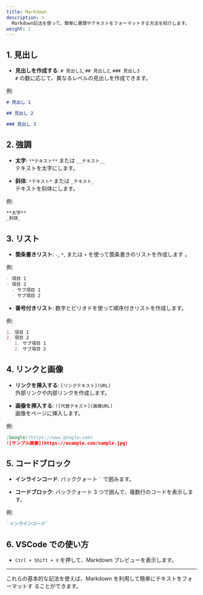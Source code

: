 ```yaml
---
title: Markdown
description: >
  Markdown記法を使って、簡単に書類やテキストをフォーマットする方法を紹介します。
weight: 1
---
```


## 1. 見出し

- **見出しを作成する**: `# 見出し1`, `## 見出し2`, `### 見出し3`  
  `#` の数に応じて、異なるレベルの見出しを作成できます。

例:

```markdown
# 見出し 1

## 見出し 2

### 見出し 3
```

## 2. 強調

- **太字**: `**テキスト**` または `__テキスト__`  
  テキストを太字にします。

- **斜体**: `*テキスト*` または `_テキスト_`  
  テキストを斜体にします。

例:

```markdown
**太字**  
_斜体_
```

## 3. リスト

- **箇条書きリスト**: `-`, `*`, または `+` を使って箇条書きのリストを作成します
  。

例:

```markdown
- 項目 1
- 項目 2
  - サブ項目 1
  - サブ項目 2
```

- **番号付きリスト**: 数字とピリオドを使って順序付きリストを作成します。

例:

```markdown
1. 項目 1
2. 項目 2
   1. サブ項目 1
   2. サブ項目 2
```

## 4. リンクと画像

- **リンクを挿入する**: `[リンクテキスト](URL)`  
  外部リンクや内部リンクを作成します。

- **画像を挿入する**: `![代替テキスト](画像URL)`  
  画像をページに挿入します。

例:

```markdown
[Google](https://www.google.com)  
![サンプル画像](https://example.com/sample.jpg)
```

## 5. コードブロック

- **インラインコード**: バッククォート `` ` `` で囲みます。

- **コードブロック**: バッククォート 3 つで囲んで、複数行のコードを表示します。

例:

```markdown
`インラインコード`
```

## 6. VSCode での使い方

- `Ctrl + Shift + V` を押して、Markdown プレビューを表示します。

---

これらの基本的な記法を使えば、Markdown を利用して簡単にテキストをフォーマットす
ることができます。
